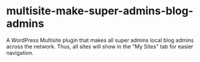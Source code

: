 # multisite-make-super-admins-blog-admins
A WordPress Multisite plugin that makes all super admins local blog admins across the network. Thus, all sites will show in the "My Sites" tab for easier navigation.
